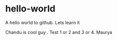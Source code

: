 # hello-world
A hello world to github. Lets learn it


Chandu is cool guy . Test 1 or 2 and 3 or 4. Maurya
